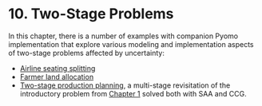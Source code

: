 # 10. Two-Stage Problems

In this chapter, there is a number of examples with companion Pyomo implementation that explore various modeling and implementation aspects of two-stage problems affected by uncertainty:

* [Airline seating splitting](airline-seating.ipynb)
* [Farmer land allocation](farmer.ipynb)
* [Two-stage production planning](ccg.ipynb), a multi-stage revisitation of the introductory problem from [Chapter 1](../01/01.00.md) solved both with SAA and CCG.
